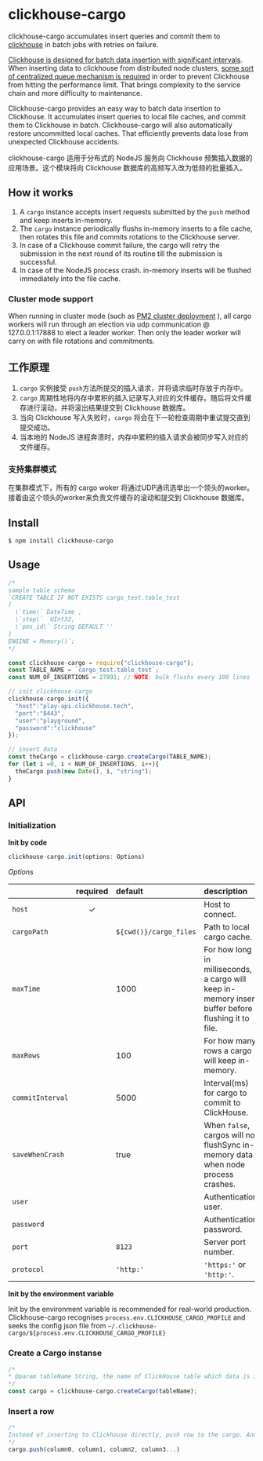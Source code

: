 # clickhouse-cargo
clickhouse-cargo accumulates insert queries and commit them to [clickhouse](https://clickhouse.yandex/) in batch jobs with retries on failure.

[Clickhouse is designed for batch data insertion with significant intervals](https://clickhouse.tech/docs/en/introduction/performance/#performance-when-inserting-data).
When inserting data to clickhouse from distributed node clusters, [some sort of centralized queue mechanism is required](https://github.com/ClickHouse/ClickHouse/issues/1067#issuecomment-320471793) in order to prevent Clickhouse from hitting the performance limit.
That brings complexity to the service chain and more difficulty to maintenance.

Clickhouse-cargo provides an easy way to batch data insertion to Clickhouse. It accumulates insert queries to local file caches, and commit them to Clickhouse in batch. Clickhouse-cargo will also automatically restore uncommitted local caches. That efficiently prevents data lose from unexpected Clickhouse accidents.

clickhouse-cargo 适用于分布式的 NodeJS 服务向 Clickhouse 频繁插入数据的应用场景。这个模块将向 Clickhouse 数据库的高频写入改为低频的批量插入。

## How it works

 1. A `cargo` instance accepts insert requests submitted by the `push` method and keep inserts in-memory.
 2. The `cargo` instance periodically flushs in-memory inserts to a file cache, then rotates this file and commits rotations to the Clickhouse server.
 3. In case of a Clickhouse commit failure, the cargo will retry the submission in the next round of its routine till the submission is successful.
 4. In case of the NodeJS process crash. in-memory inserts will be flushed immediately into the file cache.

### Cluster mode support

When running in cluster mode (such as [PM2 cluster deployment](https://pm2.keymetrics.io/docs/usage/cluster-mode/) ), all cargo workers will run through an election via udp communication @ 127.0.0.1:17888 to elect a leader worker. Then only the leader worker will carry on with file rotations and commitments.

## 工作原理

 1. `cargo` 实例接受 `push`方法所提交的插入请求，并将请求临时存放于内存中。
 1. `cargo` 周期性地将内存中累积的插入记录写入对应的文件缓存。随后将文件缓存进行滚动，并将滚出结果提交到 Clickhouse 数据库。
 4. 当向 Clickhouse 写入失败时，`cargo` 将会在下一轮检查周期中重试提交直到提交成功。
 5. 当本地的 NodeJS 进程奔溃时，内存中累积的插入请求会被同步写入对应的文件缓存。

### 支持集群模式

在集群模式下，所有的 cargo woker 将通过UDP通讯选举出一个领头的worker。 接着由这个领头的worker来负责文件缓存的滚动和提交到 Clickhouse 数据库。


## Install
```
$ npm install clickhouse-cargo
```

## Usage

```javascript
/*
sample table schema
`CREATE TABLE IF NOT EXISTS cargo_test.table_test
(
  \`time\` DateTime ,
  \`step\`  UInt32,
  \`pos_id\` String DEFAULT ''
)
ENGINE = Memory()`;
*/

const clickhouse-cargo = require("clickhouse-cargo");
const TABLE_NAME = `cargo_test.table_test`;
const NUM_OF_INSERTIONS = 27891; // NOTE: bulk flushs every 100 lines

// init clickhouse-cargo
clickhouse-cargo.init({
  "host":"play-api.clickhouse.tech",
  "port":"8443",
  "user":"playground",
  "password":"clickhouse"
});

// insert data
const theCargo = clickhouse-cargo.createCargo(TABLE_NAME);
for (let i =0, i < NUM_OF_INSERTIONS, i++){
  theCargo.push(new Date(), i, "string");
}
```

## API

### Initialization

__Init by code__


```javascript
clickhouse-cargo.init(options: Options)
```

*Options*

|                  | required | default       | description
| :--------------- | :------: | :------------ | :----------
| `host`           | ✓        |               | Host to connect.
| `cargoPath`      |          | `${cwd()}/cargo_files`              | Path to local cargo cache.
| `maxTime`        |          |  1000         | For how long in milliseconds, a cargo will keep in-memory insert buffer before flushing it to file.
| `maxRows`        |          |  100          | For how many rows a cargo will keep in-memory.
| `commitInterval` |          |  5000         | Interval(ms) for cargo to commit to ClickHouse.
| `saveWhenCrash`  |          |  true         | When `false`, cargos will not flushSync in-memory data when node process crashes.
| `user`           |          |               | Authentication user.
| `password`       |          |               | Authentication password.
| `port`           |          | `8123`        | Server port number.
| `protocol`       |          | `'http:'`     | `'https:'` or `'http:'`.


__Init by the environment variable__

Init by the environment variable is recommended for real-world production.
Clickhouse-cargo recognises `process.env.CLICKHOUSE_CARGO_PROFILE` and seeks the config json file from `~/.clickhouse-cargo/${process.env.CLICKHOUSE_CARGO_PROFILE}`


### Create a Cargo instanse

```javascript
/*
* @param tableName String, the name of ClickHouse table which data is inserted
*/
const cargo = clickhouse-cargo.createCargo(tableName);
```

### Insert a row
```javascript
/*
Instead of inserting to Clickhouse directly, push row to the cargo. And the cargo will commit accumulated insertions to Clickhouse in batch.
*/
cargo.push(column0, column1, column2, column3...)
```




